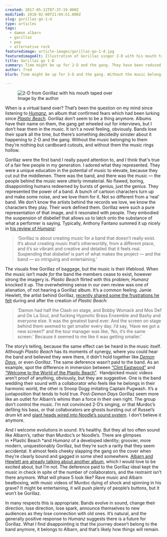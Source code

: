 ```yaml
---
created: 2017-05-12T07:37:19.000Z
modified: 2018-02-08T21:04:51.000Z
slug: gorillaz-go-1-d
type: articles
tags:
  - damon albarn
  - gorillaz
  - pop
  - alternative rock
featuredimage: article-images/gorillaz-go-1-d.jpg
featuredimageAlt: Illustration of Gorillaz singer 2-D with his mouth taped shut
title: Gorillaz go 1-D
summary: Time might be up for 2-D and the gang. They have been reduced to cardboard cutouts, and without them the Gorillaz sound rings hollow
author: fred
blurb: Time might be up for 2-D and the gang. Without the music belonging to them they’re nothing but cardboard cutouts, and without them the music rings hollow. 

---
```


<figure class="wide">
  <img src="article-images/gorillaz-go-1-d.jpg" alt="2-D from Gorillaz with his mouth taped over" />
  <figcaption>Image by the author</figcaption>
</figure>

When is a virtual band over? That’s been the question on my mind since listening to [*Humanz*](/reviews/gorillaz-humanz/), an album that confirmed fears which had been lurking since [*Plastic Beach*](/reviews/gorillaz-plastic-beach/). Gorillaz don’t seem to be a thing anymore. Albums have their name on them, the gang get wheeled out for interviews, but I don’t hear them in the music. It isn’t a novel feeling, obviously. Bands lose their spark all the time, but there’s something decidedly sinister about it happening to 2-D and the gang. Without the music belonging to them they’re nothing but cardboard cutouts, and without them the music rings hollow.

Gorillaz were the first band I really payed attention to, and I think that's true of a fair few people in my generation. I adored what they represented. They were a unique education in the potential of music to elevate, because they cut out the middlemen. There was the band, and there was the music — the people behind the music were utterly immaterial. No flawed, boring, disappointing humans redeemed by bursts of genius, just the genius. They represented the power of a band. A bunch of cartoon characters turn up and make some noise, and we love them for it. Not so different from a ‘real’ band. We don’t know the artists behind the records we love, we know the characters they play. Their work defined them. Gorillaz were such a pure representation of that image, and it resonated with people. They embodied the suspension of disbelief that allows us to latch onto the substance of what a performer is saying. Typically, Anthony Fantano summed it up nicely in [his review of *Humanz*](https://www.youtube.com/watch?v=Uooqk3B0kC4):

> ‘Gorillaz is about creating music for a band that doesn’t really exist. It’s about creating music that’s otherworldly, from a different place, and it’s so vibrant and creative and detailed that it feels real. Suspending that disbelief is part of what makes the project — and the band — so intriguing and entertaining.’

The visuals free Gorillaz of baggage, but the music is their lifeblood. When the music isn’t made *for* the band the members cease to exist, however strong the imagery is. *Plastic Beach* flirted with this problem; *Humanz* knocked it up. The overwhelming sense in our own review was one of alienation, of not hearing a Gorillaz album. It’s a common feeling. Jamie Hewlett, the artist behind Gorillaz, [recently shared some the frustrations he felt](https://www.theguardian.com/music/2017/apr/30/damon-albarn-and-jamie-hewlett-we-fight-over-everything-gorillaz-humanz-interview) during and after the creation of *Plastic Beach*:

> ‘Damon had half the Clash on stage, and Bobby Womack and Mos Def and De La Soul, and fucking Hypnotic Brass Ensemble and Bashy and everyone else. It was the greatest band ever. And the screen on stage behind them seemed to get smaller every day. I’d say, ‘Have we got a new screen?’ and the tour manager was like, ‘No, it’s the same screen.’ Because it seemed to me like it was getting smaller.’

The story’s telling, because the same effect can be heard in the music itself. Although *Plastic Beach* has its moments of synergy, where you could hear the band and believed they were there, it didn’t hold together like [*Demon Days*](/reviews/gorillaz-demon-days/), or even *Gorillaz*. The same deference wasn’t paid to the band. As an example, spot the difference in immersion between [“Clint Eastwood”](https://www.youtube.com/watch?v=UclCCFNG9q4) and [“Welcome to the World of the Plastic Beach”](https://www.youtube.com/watch?v=p0OVD0_YJnU).
­
Handpicked music videos aren’t proof of anything, obviously, but they are suggestive. One is the band wedding their sound with a collaborator who feels like he belongs in their harmonic world, the other is Snoop Dogg imitating Captain Pugwash. It’s a juxtaposition that tends to hold true. Post-*Demon Days* Gorillaz seem more like an outlet for Albarn’s whims than a force in their own right. The group don’t control the music. I’m not convinced 2-D’s singing, or that Murdoc’s defiling his bass, or that collaborators are ghosts bursting out of Russel’s drum kit and [giant heads wired into Noodle’s sound system](https://www.youtube.com/watch?v=uAOR6ib95kQ). I don’t believe it anymore.

And I welcome evolutions in sound. It’s healthy. But they all too often sound like Albarn’s, rather than Murdoc’s or Noodle’s. There are glimpses in *Plastic Beach *and *Humanz* of a developed identity; groovier, more modern, unquestionably Gorillaz, but they’re such a rarity that they seem accidental. It almost feels cheeky slapping the gang on the cover when they’re clearly bound and gagged in some shed somewhere. [Albarn and Hewlett are already talking about another album](https://www.youtube.com/watch?v=GQXGGDXlE18&feature=youtu.be&t=25m40s), which I would love to be excited about, but I’m not. The deference paid to the Gorillaz ideal kept the music in check in spite of the number of collaborators, and the restraint isn’t there anymore. What will phase 5 look like? Rave music and Albarn beatboxing, with music videos of Murdoc dying of shock and spinning in his grave? It might be entertaining, it will push plenty of people’s buttons, but it won’t be Gorillaz.

In many respects this is appropriate. Bands evolve in sound, change their direction, lose direction, lose spark, announce themselves to new audiences as they lose connection with old ones. It’s natural, and the generally positive response to *Humanz* suggests there is a future for Gorillaz. What I find disappointing is that the journey doesn’t belong to the band anymore, it belongs to Albarn, and that’s likely how things will remain.